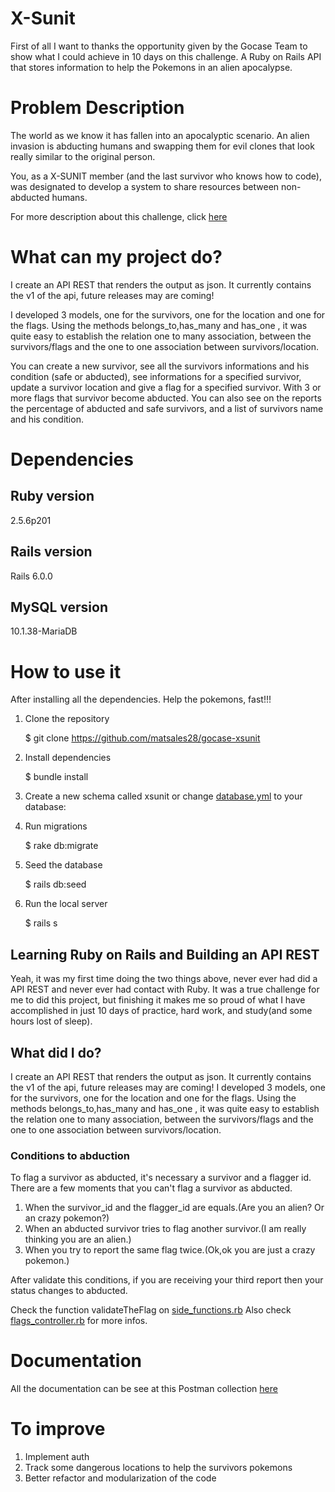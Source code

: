 # X-Sunit

First of all I want to thanks the opportunity given by the Gocase Team to show what I could achieve in 10 days on this challenge.
A Ruby on Rails API that stores information to help the Pokemons in an alien apocalypse.

# Problem Description
The world as we know it has fallen into an apocalyptic scenario. An alien invasion is abducting humans and swapping them for evil clones that look really similar to the original person.

You, as a X-SUNIT member (and the last survivor who knows how to code), was designated to develop a system to share resources between non-abducted humans.

For more description about this challenge, click [here](https://github.com/kimlima/gocase-backend-challenge-internship)

# What can my project do?
I create an API REST that renders the output as json. It currently contains the v1 of the api, future releases may are coming!

I developed 3 models, one for the survivors, one for the location and one for the flags. Using the methods belongs_to,has_many and has_one , it was quite easy to establish the relation one to many association, between the survivors/flags and the one to one association between survivors/location.

You can create a new survivor, see all the survivors informations and his condition (safe or abducted), see informations for a specified survivor, update a survivor location and give a flag for a specified survivor. With 3 or more flags that survivor become abducted. You can also see on the reports the percentage of abducted and safe survivors, and a list of survivors name and his condition.


# Dependencies

## Ruby version
2.5.6p201
## Rails version
Rails 6.0.0
## MySQL version
10.1.38-MariaDB

# How to use it
After installing all the dependencies.
Help the pokemons, fast!!!

1. Clone the repository
    
    $ git clone https://github.com/matsales28/gocase-xsunit

2. Install dependencies

    $ bundle install

3. Create a new schema called xsunit or change [database.yml](config/database.yml) to your database:

4. Run migrations

    $ rake db:migrate

5. Seed the database

    $ rails db:seed

6. Run the local server

    $ rails s

## Learning Ruby on Rails and Building an API REST

Yeah, it was my first time doing the two things above, never ever had did a API REST and never ever had contact with Ruby. It was a true challenge for me to did this project, but finishing it makes me so proud of what I have accomplished in just 10 days of practice, hard work, and study(and some hours lost of sleep).


## What did I do?

I create an API REST that renders the output as json. It currently contains the v1 of the api, future releases may are coming!
I developed 3 models, one for the survivors, one for the location and one for the flags. Using the methods belongs_to,has_many and has_one , it was quite easy to establish the relation one to many association, between the survivors/flags and the one to one association between survivors/location.



### Conditions to abduction

To flag a survivor as abducted, it's necessary a survivor and a flagger id. There are a few moments that you can't flag a survivor as abducted.
1. When the survivor_id and the flagger_id are equals.(Are you an alien? Or an crazy pokemon?)
2. When an abducted survivor tries to flag another survivor.(I am really thinking you are an alien.)
3. When you try to report the same flag twice.(Ok,ok you are just a crazy pokemon.)

After validate this conditions, if you are receiving your third report then your status changes to abducted.

Check the function validateTheFlag on [side_functions.rb](app/controllers/api/v1/side_function.rb)
Also check [flags_controller.rb](app/controllers/api/v1/flags_controller.rb) for more infos.

# Documentation

All the documentation can be see at this Postman collection [here](https://documenter.getpostman.com/view/8462018/SVmwuxE9?version=latest)


# To improve
1. Implement auth
2. Track some dangerous locations to help the survivors pokemons
3. Better refactor and modularization of the code
